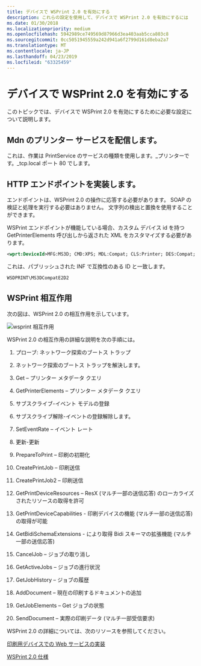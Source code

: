 ```yaml
---
title: デバイスで WSPrint 2.0 を有効にする
description: これらの設定を使用して、デバイスで WSPrint 2.0 を有効にするには
ms.date: 01/30/2018
ms.localizationpriority: medium
ms.openlocfilehash: 5942989ce749569d87966d3ea403aab5cca803c8
ms.sourcegitcommit: 0cc5051945559a242d941a6f2799d161d8eba2a7
ms.translationtype: MT
ms.contentlocale: ja-JP
ms.lasthandoff: 04/23/2019
ms.locfileid: "63325459"
---
```

# <a name="enable-wsprint-20-on-a-device"></a>デバイスで WSPrint 2.0 を有効にする


このトピックでは、デバイスで WSPrint 2.0 を有効にするために必要な設定について説明します。

## <a name="broadcast-a-mdns-printer-service"></a>Mdn のプリンター サービスを配信します。


これは、作業は PrintService のサービスの種類を使用します。\_プリンターです。\_tcp.local ポート 80 でします。

## <a name="implement-a-http-endpoint"></a>HTTP エンドポイントを実装します。 


エンドポイントは、WSPrint 2.0 の操作に応答する必要があります。 SOAP の検証と処理を実行する必要はありません。 文字列の検出と置換を使用することができます。

WSPrint エンドポイントが機能している場合、カスタム デバイス id を持つ GetPrinterElements 呼び出しから返された XML をカスタマイズする必要があります。

```xml
<wprt:DeviceId>MFG:MS3D; CMD:XPS; MDL:Compat; CLS:Printer; DES:Compat; CID:MS3DWSD</wprt:DeviceId>
```
これは、パブリッシュされた INF で互換性のある ID と一致します。

```xml
WSDPRINT\MS3DCompatE2D2
```

## <a name="wsprint-interactions"></a>WSPrint 相互作用


次の図は、WSPrint 2.0 の相互作用を示しています。

![wsprint 相互作用](images/wsprint-interactions.png)

WSPrint 2.0 の相互作用の詳細な説明を次の手順には。

1.  プローブ: ネットワーク探索のブートス トラップ

2.  ネットワーク探索のブートス トラップを解決します。

3.  Get – プリンター メタデータ クエリ

4.  GetPrinterElements – プリンター メタデータ クエリ

5.  サブスクライブ-イベント モデルの登録

6.  サブスクライブ解除-イベントの登録解除します。

7.  SetEventRate – イベント レート

8.  更新-更新 

9.  PrepareToPrint – 印刷の初期化

10. CreatePrintJob – 印刷送信

11. CreatePrintJob2 – 印刷送信

12. GetPrintDeviceResources – ResX (マルチ一部の送信応答) のローカライズされたリソースの取得を許可

13. GetPrintDeviceCapabilities - 印刷デバイスの機能 (マルチ一部の送信応答) の取得が可能

14. GetBidiSchemaExtensions - により取得 Bidi スキーマの拡張機能 (マルチ一部の送信応答)

15. CancelJob – ジョブの取り消し

16. GetActiveJobs – ジョブの進行状況 

17. GetJobHistory – ジョブの履歴

18. AddDocument – 現在の印刷するドキュメントの追加

19. GetJobElements – Get ジョブの状態

20. SendDocument – 実際の印刷データ (マルチ一部受信要求)

WSPrint 2.0 の詳細については、次のリソースを参照してください。

[印刷用デバイスでの Web サービスの実装](https://go.microsoft.com/fwlink/p/?linkid=867155)

[WSPrint 2.0 仕様](https://go.microsoft.com/fwlink/p/?LinkId=534008) 



